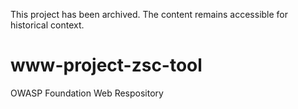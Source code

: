 This project has been archived. The content remains accessible for historical context.

# www-project-zsc-tool
OWASP Foundation Web Respository
